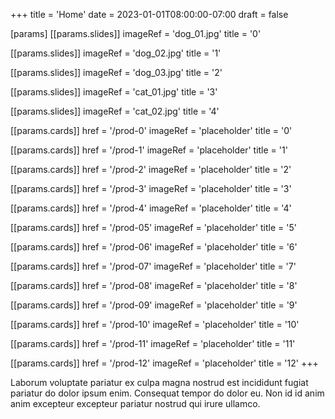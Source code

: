 +++
title = 'Home'
date = 2023-01-01T08:00:00-07:00
draft = false

[params]
  [[params.slides]]
    imageRef = 'dog_01.jpg'
    title = '0'

  [[params.slides]]
    imageRef = 'dog_02.jpg'
    title = '1'

  [[params.slides]]
    imageRef = 'dog_03.jpg'
    title = '2'

  [[params.slides]]
    imageRef = 'cat_01.jpg'
    title = '3'

  [[params.slides]]
    imageRef = 'cat_02.jpg'
    title = '4'

  [[params.cards]]
    href = '/prod-0'
    imageRef = 'placeholder'
    title = '0'

  [[params.cards]]
    href = '/prod-1'
    imageRef = 'placeholder'
    title = '1'

  [[params.cards]]
    href = '/prod-2'
    imageRef = 'placeholder'
    title = '2'

  [[params.cards]]
    href = '/prod-3'
    imageRef = 'placeholder'
    title = '3'

  [[params.cards]]
    href = '/prod-4'
    imageRef = 'placeholder'
    title = '4'

  [[params.cards]]
    href = '/prod-05'
    imageRef = 'placeholder'
    title = '5'

  [[params.cards]]
    href = '/prod-06'
    imageRef = 'placeholder'
    title = '6'

  [[params.cards]]
    href = '/prod-07'
    imageRef = 'placeholder'
    title = '7'

  [[params.cards]]
    href = '/prod-08'
    imageRef = 'placeholder'
    title = '8'

  [[params.cards]]
    href = '/prod-09'
    imageRef = 'placeholder'
    title = '9'

  [[params.cards]]
    href = '/prod-10'
    imageRef = 'placeholder'
    title = '10'

  [[params.cards]]
    href = '/prod-11'
    imageRef = 'placeholder'
    title = '11'

  [[params.cards]]
    href = '/prod-12'
    imageRef = 'placeholder'
    title = '12'
+++

Laborum voluptate pariatur ex culpa magna nostrud est incididunt fugiat
pariatur do dolor ipsum enim. Consequat tempor do dolor eu. Non id id anim anim
excepteur excepteur pariatur nostrud qui irure ullamco.

